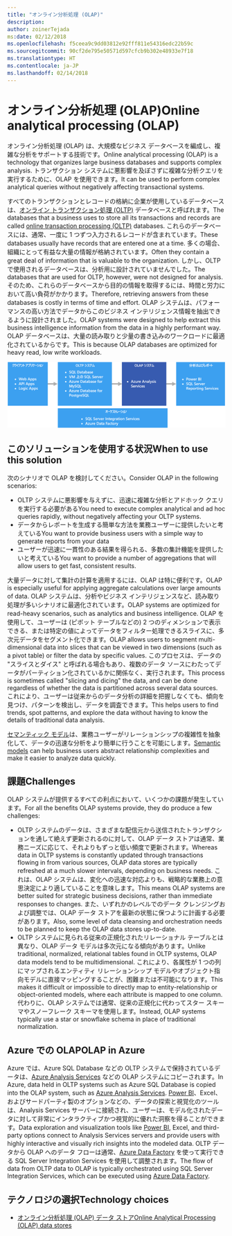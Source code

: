```yaml
---
title: "オンライン分析処理 (OLAP)"
description: 
author: zoinerTejada
ms:date: 02/12/2018
ms.openlocfilehash: f5ceea9c9dd03812e92fff811e54316edc22b59c
ms.sourcegitcommit: 90cf2de795e50571d597cfcb9b302e48933e7f18
ms.translationtype: HT
ms.contentlocale: ja-JP
ms.lasthandoff: 02/14/2018
---
```

# <a name="online-analytical-processing-olap"></a><span data-ttu-id="bbbcb-102">オンライン分析処理 (OLAP)</span><span class="sxs-lookup"><span data-stu-id="bbbcb-102">Online analytical processing (OLAP)</span></span>

<span data-ttu-id="bbbcb-103">オンライン分析処理 (OLAP) は、大規模なビジネス データベースを編成し、複雑な分析をサポートする技術です。</span><span class="sxs-lookup"><span data-stu-id="bbbcb-103">Online analytical processing (OLAP) is a technology that organizes large business databases and supports complex analysis.</span></span> <span data-ttu-id="bbbcb-104">トランザクション システムに悪影響を及ぼさずに複雑な分析クエリを実行するために、OLAP を使用できます。</span><span class="sxs-lookup"><span data-stu-id="bbbcb-104">It can be used to perform complex analytical queries without negatively affecting transactional systems.</span></span>

<span data-ttu-id="bbbcb-105">すべてのトランザクションとレコードの格納に企業が使用しているデータベースは、[オンライン トランザクション処理 (OLTP)](online-transaction-processing.md) データベースと呼ばれます。</span><span class="sxs-lookup"><span data-stu-id="bbbcb-105">The databases that a business uses to store all its transactions and records are called [online transaction processing (OLTP)](online-transaction-processing.md) databases.</span></span> <span data-ttu-id="bbbcb-106">これらのデータベースには、通常、一度に 1 つずつ入力されるレコードが含まれています。</span><span class="sxs-lookup"><span data-stu-id="bbbcb-106">These databases usually have records that are entered one at a time.</span></span> <span data-ttu-id="bbbcb-107">多くの場合、組織にとって有益な大量の情報が格納されています。</span><span class="sxs-lookup"><span data-stu-id="bbbcb-107">Often they contain a great deal of information that is valuable to the organization.</span></span> <span data-ttu-id="bbbcb-108">しかし、OLTP で使用されるデータベースは、分析用に設計されていませんでした。</span><span class="sxs-lookup"><span data-stu-id="bbbcb-108">The databases that are used for OLTP, however, were not designed for analysis.</span></span> <span data-ttu-id="bbbcb-109">そのため、これらのデータベースから目的の情報を取得するには、時間と労力において高い負荷がかかります。</span><span class="sxs-lookup"><span data-stu-id="bbbcb-109">Therefore, retrieving answers from these databases is costly in terms of time and effort.</span></span> <span data-ttu-id="bbbcb-110">OLAP システムは、パフォーマンスの高い方法でデータからこのビジネス インテリジェンス情報を抽出できるように設計されました。</span><span class="sxs-lookup"><span data-stu-id="bbbcb-110">OLAP systems were designed to help extract this business intelligence information from the data in a highly performant way.</span></span> <span data-ttu-id="bbbcb-111">OLAP データベースは、大量の読み取りと少量の書き込みのワークロードに最適化されているからです。</span><span class="sxs-lookup"><span data-stu-id="bbbcb-111">This is because OLAP databases are optimized for heavy read, low write workloads.</span></span>

![Azure での OLAP](./images/olap-data-pipeline.png) 

## <a name="when-to-use-this-solution"></a><span data-ttu-id="bbbcb-113">このソリューションを使用する状況</span><span class="sxs-lookup"><span data-stu-id="bbbcb-113">When to use this solution</span></span>

<span data-ttu-id="bbbcb-114">次のシナリオで OLAP を検討してください。</span><span class="sxs-lookup"><span data-stu-id="bbbcb-114">Consider OLAP in the following scenarios:</span></span>

- <span data-ttu-id="bbbcb-115">OLTP システムに悪影響を与えずに、迅速に複雑な分析とアドホック クエリを実行する必要がある</span><span class="sxs-lookup"><span data-stu-id="bbbcb-115">You need to execute complex analytical and ad hoc queries rapidly, without negatively affecting your OLTP systems.</span></span> 
- <span data-ttu-id="bbbcb-116">データからレポートを生成する簡単な方法を業務ユーザーに提供したいと考えている</span><span class="sxs-lookup"><span data-stu-id="bbbcb-116">You want to provide business users with a simple way to generate reports from your data</span></span>
- <span data-ttu-id="bbbcb-117">ユーザーが迅速に一貫性のある結果を得られる、多数の集計機能を提供したいと考えている</span><span class="sxs-lookup"><span data-stu-id="bbbcb-117">You want to provide a number of aggregations that will allow users to get fast, consistent results.</span></span> 

<span data-ttu-id="bbbcb-118">大量データに対して集計の計算を適用するには、OLAP は特に便利です。</span><span class="sxs-lookup"><span data-stu-id="bbbcb-118">OLAP is especially useful for applying aggregate calculations over large amounts of data.</span></span> <span data-ttu-id="bbbcb-119">OLAP システムは、分析やビジネス インテリジェンスなど、読み取り処理が多いシナリオに最適化されています。</span><span class="sxs-lookup"><span data-stu-id="bbbcb-119">OLAP systems are optimized for read-heavy scenarios, such as analytics and business intelligence.</span></span> <span data-ttu-id="bbbcb-120">OLAP を使用して、ユーザーは (ピボット テーブルなどの) 2 つのディメンションで表示できる、または特定の値によってデータをフィルター処理できるスライスに、多次元データをセグメント化できます。</span><span class="sxs-lookup"><span data-stu-id="bbbcb-120">OLAP allows users to segment multi-dimensional data into slices that can be viewed in two dimensions (such as a pivot table) or filter the data by specific values.</span></span> <span data-ttu-id="bbbcb-121">このプロセスは、データの "スライスとダイス" と呼ばれる場合もあり、複数のデータ ソースにわたってデータがパーティション化されているかに関係なく、実行されます。</span><span class="sxs-lookup"><span data-stu-id="bbbcb-121">This process is sometimes called "slicing and dicing" the data, and can be done regardless of whether the data is partitioned across several data sources.</span></span> <span data-ttu-id="bbbcb-122">これにより、ユーザーは従来からのデータ分析の詳細を把握しなくても、傾向を見つけ、パターンを検出し、データを調査できます。</span><span class="sxs-lookup"><span data-stu-id="bbbcb-122">This helps users to find trends, spot patterns, and explore the data without having to know the details of traditional data analysis.</span></span>

<span data-ttu-id="bbbcb-123">[セマンティック モデル](../concepts/semantic-modeling.md)は、業務ユーザーがリレーションシップの複雑性を抽象化して、データの迅速な分析をより簡単に行うことを可能にします。</span><span class="sxs-lookup"><span data-stu-id="bbbcb-123">[Semantic models](../concepts/semantic-modeling.md) can help business users abstract relationship complexities and make it easier to analyze data quickly.</span></span>

## <a name="challenges"></a><span data-ttu-id="bbbcb-124">課題</span><span class="sxs-lookup"><span data-stu-id="bbbcb-124">Challenges</span></span>

<span data-ttu-id="bbbcb-125">OLAP システムが提供するすべての利点において、いくつかの課題が発生しています。</span><span class="sxs-lookup"><span data-stu-id="bbbcb-125">For all the benefits OLAP systems provide, they do produce a few challenges:</span></span>

- <span data-ttu-id="bbbcb-126">OLTP システムのデータは、さまざまな配信元から送信されたトランザクションを通して絶えず更新されるのに対して、OLAP データ ストアは通常、業務ニーズに応じて、それよりもずっと低い頻度で更新されます。</span><span class="sxs-lookup"><span data-stu-id="bbbcb-126">Whereas data in OLTP systems is constantly updated through transactions flowing in from various sources, OLAP data stores are typically refreshed at a much slower intervals, depending on business needs.</span></span> <span data-ttu-id="bbbcb-127">これは、OLAP システムは、変化への迅速な対応よりも、戦略的な業務上の意思決定により適していることを意味します。</span><span class="sxs-lookup"><span data-stu-id="bbbcb-127">This means OLAP systems are better suited for strategic business decisions, rather than immediate responses to changes.</span></span> <span data-ttu-id="bbbcb-128">また、いずれかのレベルでのデータ クレンジングおよび調整では、OLAP データ ストアを最新の状態に保つように計画する必要があります。</span><span class="sxs-lookup"><span data-stu-id="bbbcb-128">Also, some level of data cleansing and orchestration needs to be planned to keep the OLAP data stores up-to-date.</span></span>
- <span data-ttu-id="bbbcb-129">OLTP システムに見られる従来の正規化されたリレーショナル テーブルとは異なり、OLAP データ モデルは多次元になる傾向があります。</span><span class="sxs-lookup"><span data-stu-id="bbbcb-129">Unlike traditional, normalized, relational tables found in OLTP systems, OLAP data models tend to be multidimensional.</span></span> <span data-ttu-id="bbbcb-130">これにより、各属性が 1 つの列にマップされるエンティティ リレーションシップ モデルやオブジェクト指向モデルに直接マッピングすることが、困難または不可能になります。</span><span class="sxs-lookup"><span data-stu-id="bbbcb-130">This makes it difficult or impossible to directly map to entity-relationship or object-oriented models, where each attribute is mapped to one column.</span></span> <span data-ttu-id="bbbcb-131">代わりに、OLAP システムでは通常、従来の正規化に代わってスター スキーマやスノーフレーク スキーマを使用します。</span><span class="sxs-lookup"><span data-stu-id="bbbcb-131">Instead, OLAP systems typically use a star or snowflake schema in place of traditional normalization.</span></span>

## <a name="olap-in-azure"></a><span data-ttu-id="bbbcb-132">Azure での OLAP</span><span class="sxs-lookup"><span data-stu-id="bbbcb-132">OLAP in Azure</span></span>

<span data-ttu-id="bbbcb-133">Azure では、Azure SQL Database などの OLTP システムで保持されているデータは、[Azure Analysis Services](/azure/analysis-services/analysis-services-overview) などの OLAP システムにコピーされます。</span><span class="sxs-lookup"><span data-stu-id="bbbcb-133">In Azure, data held in OLTP systems such as Azure SQL Database is copied into the OLAP system, such as [Azure Analysis Services](/azure/analysis-services/analysis-services-overview).</span></span> <span data-ttu-id="bbbcb-134">[Power BI](https://powerbi.microsoft.com)、Excel、およびサードパーティ製のオプションなどの、データの探索と視覚化のツールは、Analysis Services サーバーに接続され、ユーザーは、モデル化されたデータに対して非常にインタラクティブかつ視覚的に優れた洞察を得ることができます。</span><span class="sxs-lookup"><span data-stu-id="bbbcb-134">Data exploration and visualization tools like [Power BI](https://powerbi.microsoft.com), Excel, and third-party options connect to Analysis Services servers and provide users with highly interactive and visually rich insights into the modeled data.</span></span> <span data-ttu-id="bbbcb-135">OLTP データから OLAP へのデータ フローは通常、[Azure Data Factory](/azure/data-factory/concepts-integration-runtime) を使って実行できる SQL Server Integration Services を使用して調整されます。</span><span class="sxs-lookup"><span data-stu-id="bbbcb-135">The flow of data from OLTP data to OLAP is typically orchestrated using SQL Server Integration Services, which can be executed using [Azure Data Factory](/azure/data-factory/concepts-integration-runtime).</span></span>

## <a name="technology-choices"></a><span data-ttu-id="bbbcb-136">テクノロジの選択</span><span class="sxs-lookup"><span data-stu-id="bbbcb-136">Technology choices</span></span>

- [<span data-ttu-id="bbbcb-137">オンライン分析処理 (OLAP) データ ストア</span><span class="sxs-lookup"><span data-stu-id="bbbcb-137">Online Analytical Processing (OLAP) data stores</span></span>](../technology-choices/olap-data-stores.md)

